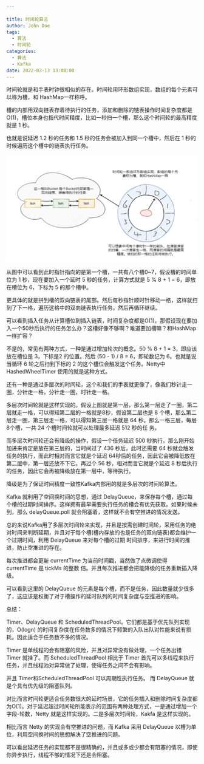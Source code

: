 ```yaml
---

title: 时间轮算法
author: John Doe
tags:
  - 算法
  - 时间轮
categories:
  - 算法
  - Kafka
date: 2022-03-13 13:08:00
---
```



时间轮就是和手表时钟很相似的存在。时间轮用环形数组实现，数组的每个元素可以称为槽，和 HashMap一样称呼。

槽的内部用双向链表存着待执行的任务，添加和删除的链表操作时间复杂度都是 O(1)，槽位本身也指代时间精度，比如一秒扫一个槽，那么这个时间轮的最高精度就是 1 秒。

也就是说延迟 1.2 秒的任务和 1.5 秒的任务会被加入到同一个槽中，然后在 1 秒的时候遍历这个槽中的链表执行任务。


 ![upload successful](../images/pasted-157.png)
 
从图中可以看到此时指针指向的是第一个槽，一共有八个槽0~7，假设槽的时间单位为 1 秒，现在要加入一个延时 5 秒的任务，计算方式就是 5 % 8 + 1 = 6，即放在槽位为 6，下标为 5 的那个槽中。

更具体的就是拼到槽的双向链表的尾部。然后每秒指针顺时针移动一格，这样就扫到了下一格，遍历这格中的双向链表执行任务。然后再循环继续。

可以看到插入任务从计算槽位到插入链表，时间复杂度都是O(1)。那假设现在要加入一个50秒后执行的任务怎么办？这槽好像不够啊？难道要加槽嘛？和HashMap一样扩容？

不是的，常见有两种方式，一种是通过增加轮次的概念。50 % 8 + 1 = 3，即应该放在槽位是 3，下标是2 的位置。然后 (50 - 1) / 8 = 6，即轮数记为 6。也就是说当循环 6 轮之后扫到下标的 2 的这个槽位会触发这个任务。Netty中HashedWheelTimer 使用的就是这种方式。

还有一种是通过多层次的时间轮，这个和我们的手表就更像了，像我们秒针走一圈，分针走一格，分针走一圈，时针走一格。

多层次时间轮就是这样实现的。假设上图就是第一层，那么第一层走了一圈，第二层就走一格，可以得知第二层的一格就是8秒，假设第二层也是 8 个槽，那么第二层走一圈，第三层走一格，可以得知第三层一格就是 64 秒。那么一格三层，每层8个槽，一共 24 个槽时间轮就可以处理最多延迟 512 秒的任
务。

而多层次时间轮还会有降级的操作，假设一个任务延迟 500 秒执行，那么刚开始加进来肯定是放在第三层的，当时间过了 436 秒后，此时还需要 64 秒就会触发任务的执行，而此时相对而言它就是个延迟 64秒后的任务，因此它会被降低放在第二层中，第一层还放不下它。再过个 56 秒，相对而言它就是个延迟 8 秒后执行的任务，因此它会再被降级放在第一层中，等待执行。

降级是为了保证时间精度一致性Kafka内部用的就是多层次的时间轮算法。

Kafka 就利用了空间换时间的思想，通过 DelayQueue，来保存每个槽，通过每个槽的过期时间排序。这样拥有最早需要执行任务的槽会有优先获取。如果时候未到，那么 delayQueue.poll 就会阻塞着，这样就不会有空推进的情况发送。

总的来说Kafka用了多层次时间轮来实现，并且是按需创建时间轮，采用任务的绝对时间来判断延期，并且对于每个槽(槽内存放的也是任务的双向链表)都会维护一个过期时间，利用 DelayQueue 来对每个槽的过期
时间排序，来进行时间的推进，防止空推进的存在。

每次推进都会更新 currentTime 为当前时间戳，当然做了点微调使得 currentTime 是 tickMs 的整数
倍。并且每次推进都会把能降级的任务重新插入降级。

可以看到这里的 DelayQueue 的元素是每个槽，而不是任务，因此数量就少很多了，这应该是权衡了对于槽操作的延时队列的时间复杂度与空推进的影响。

总结：


Timer、DelayQueue 和 ScheduledThreadPool，它们都是基于优先队列实现的，O(logn)
的时间复杂度在任务数多的情况下频繁的入队出队对性能来说有损耗。因此适合于任务数不多的情况。

Timer 是单线程的会有阻塞的风险，并且对异常没有做处理，一个任务出错 Timer 就挂了。而
ScheduledThreadPool 相比于 Timer 首先可以多线程来执行任务，并且线程池对异常做了处理，使得任务之间不会有影响。

并且 Timer和ScheduledThreadPool 可以周期性执行任务。 而 DelayQueue 就是个具有优先级的阻塞队列。

对比而言时间轮更适合任务数很大的延时场景，它的任务插入和删除时间复杂度都为O(1)。对于延迟超过时间轮所能表示的范围有两种处理方式，一是通过增加一个字段-轮数，Netty 就是这样实现的。二是多层次时间轮，Kakfa 是这样实现的。

相比而言 Netty 的实现会有空推进的问题，而 Kafka 采用 DelayQueue 以槽为单位，利用空间换时间的思想解决了空推进的问题。

可以看出延迟任务的实现都不是很精确的，并且或多或少都会有阻塞的情况，即使你异步执行，线程不够的情况下还是会阻塞。